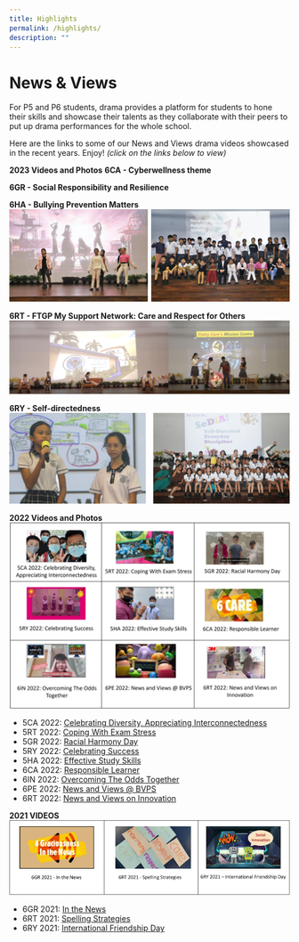 ```yaml
---
title: Highlights
permalink: /highlights/
description: ""
---
```

# **News &amp; Views**
For P5 and P6 students, drama provides a platform for students to hone their skills and showcase their talents as they collaborate with their peers to put up drama performances for the whole school. 

Here are the links to some of our News and Views drama videos showcased in the recent years. Enjoy! *(click on the links below to view)*

**2023 Videos and Photos**
**6CA - Cyberwellness theme**


**6GR - Social Responsibility and Resilience**


**6HA - Bullying Prevention Matters**
![](/images/Homepage/News%20and%20Views/6harmony.jpg)

**6RT - FTGP My Support Network: Care and Respect for Others**
![](/images/Homepage/News%20and%20Views/6respect.jpg)

**6RY - Self-directedness**
![](/images/Homepage/News%20and%20Views/6responsibility.jpg)


**2022 Videos and Photos** 
![](/images/Homepage/News%20and%20Views/merged_2.jpg)
* 5CA 2022: [Celebrating Diversity, Appreciating Interconnectedness](https://www.youtube.com/watch?v=GUyTsQml5Ws&amp;t=1s)
* 5RT 2022: [Coping With Exam Stress](https://www.youtube.com/watch?v=qhUZU5oJrwk&amp;t=1s)
* 5GR 2022: [Racial Harmony Day](https://www.youtube.com/watch?v=Jf3RrSz68fw)
* 5RY 2022: [Celebrating Success](https://www.youtube.com/watch?v=NeJfcnxfrOw)
* 5HA 2022: [Effective Study Skills](https://www.youtube.com/watch?v=LnAB5296hB4&amp;t=1s)
* 6CA 2022: [Responsible Learner](https://www.youtube.com/watch?v=KzgTMJE3N3E&amp;t=38s)
* 6IN 2022: [Overcoming The Odds Together](https://www.youtube.com/watch?v=somex-bYzXA&amp;t=30s)
* 6PE 2022: [News and Views @ BVPS](https://www.youtube.com/watch?v=C3ruc_OdMhw&amp;t=1s)
* 6RT 2022: [News and Views on Innovation](https://www.youtube.com/watch?v=hO0eMlDJ0Ro&amp;t=1s)


**2021 VIDEOS**
![](/images/Homepage/News%20and%20Views/videosgrid20211.png)

* 6GR 2021: [In the News](https://www.youtube.com/watch?v=qV48Gv10woA&amp;t=1s)
* 6RT 2021: [Spelling Strategies](https://www.youtube.com/watch?v=K7K2BjLY_W0&amp;t=1s)
* 6RY 2021: [International Friendship Day](https://www.youtube.com/watch?v=MYviqfPBdWs&amp;t=102s)